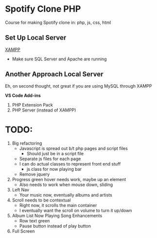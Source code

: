 # Spotify Clone PHP

Course for making Spotify clone in: php, js, css, html

## Set Up Local Server

[XAMPP](https://www.apachefriends.org/index.html)

- Make sure SQL Server and Apache are running

## Another Approach Local Server

Eh, on second thought, not great if you are using MySQL through XAMPP

**VS Code Add-ins**

1. PHP Extension Pack
1. PHP Server (instead of XAMPP)

# TODO:

1. Big refactoring
   - Javascript is spread out b/t php pages and script files
     - Should just be in a script file
   - Separate js files for each page
   - I can do actual classes to represent front end stuff
     - js class for now playing bar
   - Remove jquery
1. Progress green hover needs work, maybe up an element
   - Also needs to work when mouse down, sliding
1. Left Nav
   - Your music now, eventually albums and artists
1. Scroll needs to be contextual
   - Right now, it scrolls the main container
   - I eventually want the scroll on volume to turn it up/down
1. Album List Now Playing Song Enhancements
   - Row text green
   - Pause button instead of play button
1. Full Screen
